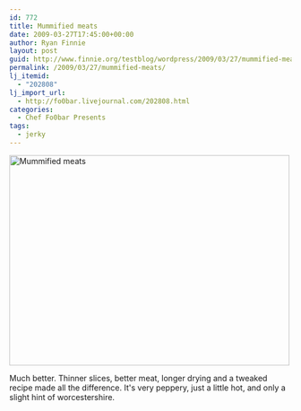 ```yaml
---
id: 772
title: Mummified meats
date: 2009-03-27T17:45:00+00:00
author: Ryan Finnie
layout: post
guid: http://www.finnie.org/testblog/wordpress/2009/03/27/mummified-meats/
permalink: /2009/03/27/mummified-meats/
lj_itemid:
  - "202808"
lj_import_url:
  - http://fo0bar.livejournal.com/202808.html
categories:
  - Chef Fo0bar Presents
tags:
  - jerky
---
```

[<img src="http://farm4.static.flickr.com/3426/3391248922_a07118629c.jpg" width="500" height="375" alt="Mummified meats" />](http://www.flickr.com/photos/fo0bar/3391248922/ "Mummified meats by fo0bar, on Flickr")

Much better. Thinner slices, better meat, longer drying and a tweaked recipe made all the difference. It's very peppery, just a little hot, and only a slight hint of worcestershire.